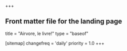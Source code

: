 +++
## Front matter file for the landing page
title = "Airvore, le livre!"
type = "baseof"

[sitemap]
  changefreq = 'daily'
  priority = 1.0
+++

